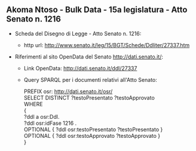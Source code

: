 ## Akoma Ntoso - Bulk Data - 15a legislatura - Atto Senato n. 1216 ##

* Scheda del Disegno di Legge - Atto Senato n. 1216:
	* http url: http://www.senato.it/leg/15/BGT/Schede/Ddliter/27337.htm

* Riferimenti al sito OpenData del Senato http://dati.senato.it/:
	* Link OpenData: http://dati.senato.it/ddl/27337
	* Query SPARQL per i documenti relativi all'Atto Senato:

        PREFIX osr: <http://dati.senato.it/osr/>  
		SELECT DISTINCT ?testoPresentato ?testoApprovato  
		WHERE  
		{  
		    ?ddl a osr:Ddl.  
		    ?ddl osr:idFase 1216 .  
		    OPTIONAL { ?ddl osr:testoPresentato ?testoPresentato }  
		    OPTIONAL { ?ddl osr:testoApprovato ?testoApprovato }  
		}
		